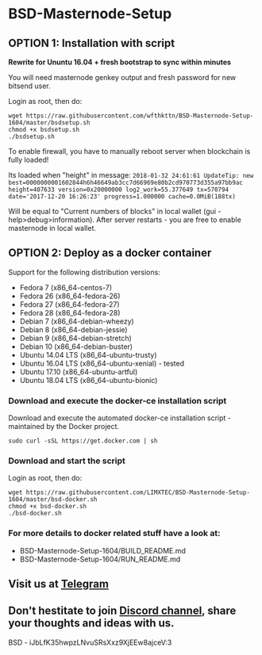 # BSD-Masternode-Setup
## OPTION 1: Installation with script

**Rewrite for Ununtu 16.04 + fresh bootstrap to sync within minutes**

You will need masternode genkey output and fresh password for new bitsend user.

Login as root, then do:
```
wget https://raw.githubusercontent.com/wfthkttn/BSD-Masternode-Setup-1604/master/bsdsetup.sh
chmod +x bsdsetup.sh
./bsdsetup.sh
```

To enable firewall, you have to manually reboot server when blockchain is fully loaded!

Its loaded when "height" in message:
```2018-01-32 24:61:61 UpdateTip: new best=0000000001602844h6h46649ab3cc7d66969e80b2cd970773d355a97bb9ac height=407633 version=0x20000000 log2_work=55.377649 tx=570794 date='2017-12-20 16:26:23' progress=1.000000 cache=0.0MiB(188tx)```

Will be equal to "Current numbers of blocks" in local wallet (gui - help>debug>information).
After server restarts - you are free to enable masternode in local wallet.

## OPTION 2: Deploy as a docker container

Support for the following distribution versions:
* Fedora 7 (x86_64-centos-7)
* Fedora 26 (x86_64-fedora-26)
* Fedora 27 (x86_64-fedora-27)
* Fedora 28 (x86_64-fedora-28)
* Debian 7 (x86_64-debian-wheezy)
* Debian 8 (x86_64-debian-jessie)
* Debian 9 (x86_64-debian-stretch)
* Debian 10 (x86_64-debian-buster)
* Ubuntu 14.04 LTS (x86_64-ubuntu-trusty)
* Ubuntu 16.04 LTS (x86_64-ubuntu-xenial) - tested
* Ubuntu 17.10 (x86_64-ubuntu-artful)
* Ubuntu 18.04 LTS (x86_64-ubuntu-bionic)

### Download and execute the docker-ce installation script

Download and execute the automated docker-ce installation script - maintained by the Docker project.

```
sudo curl -sSL https://get.docker.com | sh
```

### Download and start the script
Login as root, then do:

```
wget https://raw.githubusercontent.com/LIMXTEC/BSD-Masternode-Setup-1604/master/bsd-docker.sh
chmod +x bsd-docker.sh
./bsd-docker.sh
```

### For more details to docker related stuff have a look at:
* BSD-Masternode-Setup-1604/BUILD_README.md
* BSD-Masternode-Setup-1604/RUN_README.md


## Visit us at [Telegram](https://t.me/BSD_Bitsend)

## Don't hestitate to join [Discord channel](https://discord.gg/DNfazhS), share your thoughts and ideas with us.

BSD - iJbLfK35hwpzLNvuSRsXxz9XjEEw8ajceV:3
